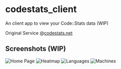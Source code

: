 # codestats_client

An client app to view your Code::Stats data (WIP)

Original Service @[codestats.net](https://codestats.net/)

## Screenshots (WIP)

![Home Page](images/home.png)
![Heatmap](images/heatmap.png)
![Languages](images/langs.png)
![Machines](images/machines.png)
